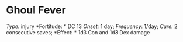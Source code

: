 ﻿---
name: Ghoul Fever
type: injury
fortitude: DC 13
onset: 1 day
frequency: 1/day
effect:
  "1d3 Con and 1d3 Dex damage"
cure: 2 consecutive saves
---

# Ghoul Fever
 *Type:* injury
*Fortitude: * DC 13 *Onset:* 1 day; *Frequency*: 1/day; *Cure:* 2 consecutive saves;
*Effect: * 1d3 Con and 1d3 Dex damage